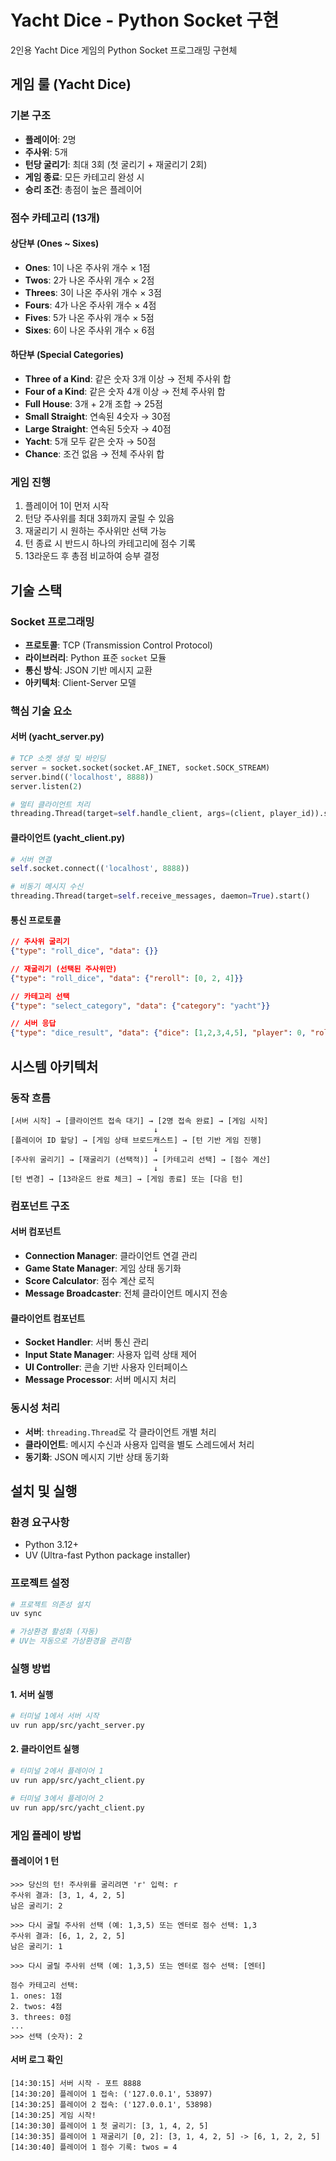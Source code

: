 # Yacht Dice - Python Socket 구현

2인용 Yacht Dice 게임의 Python Socket 프로그래밍 구현체

## 게임 룰 (Yacht Dice)

### 기본 구조
- **플레이어**: 2명
- **주사위**: 5개
- **턴당 굴리기**: 최대 3회 (첫 굴리기 + 재굴리기 2회)
- **게임 종료**: 모든 카테고리 완성 시
- **승리 조건**: 총점이 높은 플레이어

### 점수 카테고리 (13개)

#### 상단부 (Ones ~ Sixes)
- **Ones**: 1이 나온 주사위 개수 × 1점
- **Twos**: 2가 나온 주사위 개수 × 2점
- **Threes**: 3이 나온 주사위 개수 × 3점
- **Fours**: 4가 나온 주사위 개수 × 4점
- **Fives**: 5가 나온 주사위 개수 × 5점
- **Sixes**: 6이 나온 주사위 개수 × 6점

#### 하단부 (Special Categories)
- **Three of a Kind**: 같은 숫자 3개 이상 → 전체 주사위 합
- **Four of a Kind**: 같은 숫자 4개 이상 → 전체 주사위 합
- **Full House**: 3개 + 2개 조합 → 25점
- **Small Straight**: 연속된 4숫자 → 30점
- **Large Straight**: 연속된 5숫자 → 40점
- **Yacht**: 5개 모두 같은 숫자 → 50점
- **Chance**: 조건 없음 → 전체 주사위 합

### 게임 진행
1. 플레이어 1이 먼저 시작
2. 턴당 주사위를 최대 3회까지 굴릴 수 있음
3. 재굴리기 시 원하는 주사위만 선택 가능
4. 턴 종료 시 반드시 하나의 카테고리에 점수 기록
5. 13라운드 후 총점 비교하여 승부 결정

## 기술 스택

### Socket 프로그래밍
- **프로토콜**: TCP (Transmission Control Protocol)
- **라이브러리**: Python 표준 `socket` 모듈
- **통신 방식**: JSON 기반 메시지 교환
- **아키텍처**: Client-Server 모델

### 핵심 기술 요소

#### 서버 (yacht_server.py)
```python
# TCP 소켓 생성 및 바인딩
server = socket.socket(socket.AF_INET, socket.SOCK_STREAM)
server.bind(('localhost', 8888))
server.listen(2)

# 멀티 클라이언트 처리
threading.Thread(target=self.handle_client, args=(client, player_id)).start()
```

#### 클라이언트 (yacht_client.py)
```python
# 서버 연결
self.socket.connect(('localhost', 8888))

# 비동기 메시지 수신
threading.Thread(target=self.receive_messages, daemon=True).start()
```

#### 통신 프로토콜
```json
// 주사위 굴리기
{"type": "roll_dice", "data": {}}

// 재굴리기 (선택된 주사위만)
{"type": "roll_dice", "data": {"reroll": [0, 2, 4]}}

// 카테고리 선택
{"type": "select_category", "data": {"category": "yacht"}}

// 서버 응답
{"type": "dice_result", "data": {"dice": [1,2,3,4,5], "player": 0, "rolls_left": 2}}
```

## 시스템 아키텍처

### 동작 흐름

```
[서버 시작] → [클라이언트 접속 대기] → [2명 접속 완료] → [게임 시작]
                                ↓
[플레이어 ID 할당] → [게임 상태 브로드캐스트] → [턴 기반 게임 진행]
                                ↓
[주사위 굴리기] → [재굴리기 (선택적)] → [카테고리 선택] → [점수 계산]
                                ↓
[턴 변경] → [13라운드 완료 체크] → [게임 종료] 또는 [다음 턴]
```

### 컴포넌트 구조

#### 서버 컴포넌트
- **Connection Manager**: 클라이언트 연결 관리
- **Game State Manager**: 게임 상태 동기화
- **Score Calculator**: 점수 계산 로직
- **Message Broadcaster**: 전체 클라이언트 메시지 전송

#### 클라이언트 컴포넌트
- **Socket Handler**: 서버 통신 관리
- **Input State Manager**: 사용자 입력 상태 제어
- **UI Controller**: 콘솔 기반 사용자 인터페이스
- **Message Processor**: 서버 메시지 처리

### 동시성 처리
- **서버**: `threading.Thread`로 각 클라이언트 개별 처리
- **클라이언트**: 메시지 수신과 사용자 입력을 별도 스레드에서 처리
- **동기화**: JSON 메시지 기반 상태 동기화

## 설치 및 실행

### 환경 요구사항
- Python 3.12+
- UV (Ultra-fast Python package installer)

### 프로젝트 설정

```bash
# 프로젝트 의존성 설치
uv sync

# 가상환경 활성화 (자동)
# UV는 자동으로 가상환경을 관리함
```

### 실행 방법

#### 1. 서버 실행
```bash
# 터미널 1에서 서버 시작
uv run app/src/yacht_server.py
```

#### 2. 클라이언트 실행
```bash
# 터미널 2에서 플레이어 1
uv run app/src/yacht_client.py

# 터미널 3에서 플레이어 2  
uv run app/src/yacht_client.py
```

### 게임 플레이 방법

#### 플레이어 1 턴
```
>>> 당신의 턴! 주사위를 굴리려면 'r' 입력: r
주사위 결과: [3, 1, 4, 2, 5]
남은 굴리기: 2

>>> 다시 굴릴 주사위 선택 (예: 1,3,5) 또는 엔터로 점수 선택: 1,3
주사위 결과: [6, 1, 2, 2, 5]
남은 굴리기: 1

>>> 다시 굴릴 주사위 선택 (예: 1,3,5) 또는 엔터로 점수 선택: [엔터]

점수 카테고리 선택:
1. ones: 1점
2. twos: 4점
3. threes: 0점
...
>>> 선택 (숫자): 2
```

#### 서버 로그 확인
```
[14:30:15] 서버 시작 - 포트 8888
[14:30:20] 플레이어 1 접속: ('127.0.0.1', 53897)
[14:30:25] 플레이어 2 접속: ('127.0.0.1', 53898)
[14:30:25] 게임 시작!
[14:30:30] 플레이어 1 첫 굴리기: [3, 1, 4, 2, 5]
[14:30:35] 플레이어 1 재굴리기 [0, 2]: [3, 1, 4, 2, 5] -> [6, 1, 2, 2, 5]
[14:30:40] 플레이어 1 점수 기록: twos = 4
```

